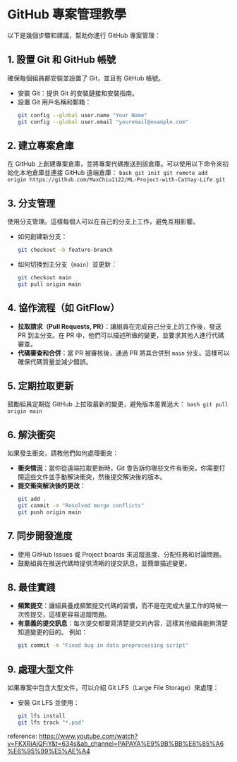 # GitHub 專案管理教學

以下是幾個步驟和建議，幫助你進行 GitHub 專案管理：

## 1. 設置 Git 和 GitHub 帳號
確保每個組員都安裝並設置了 Git，並且有 GitHub 帳號。
- 安裝 Git：提供 Git 的安裝鏈接和安裝指南。
- 設置 Git 用戶名稱和郵箱：
    ```bash
    git config --global user.name "Your Name"
    git config --global user.email "youremail@example.com"
    ```

## 2. 建立專案倉庫
在 GitHub 上創建專案倉庫，並將專案代碼推送到該倉庫。可以使用以下命令來初始化本地倉庫並連接 GitHub 遠端倉庫：
    ```bash
    git init
    git remote add origin https://github.com/MaxChiu1122/ML-Project-with-Cathay-Life.git
    ```

## 3. 分支管理
使用分支管理。這樣每個人可以在自己的分支上工作，避免互相影響。
- 如何創建新分支：
    ```bash
    git checkout -b feature-branch
    ```
- 如何切換到主分支（`main`）並更新：
    ```bash
    git checkout main
    git pull origin main
    ```

## 4. 協作流程（如 GitFlow）
- **拉取請求（Pull Requests, PR）**：讓組員在完成自己分支上的工作後，發送 PR 到主分支。在 PR 中，他們可以描述所做的變更，並要求其他人進行代碼審查。
- **代碼審查和合併**：當 PR 被審核後，通過 PR 將其合併到 `main` 分支。這樣可以確保代碼質量並減少錯誤。

## 5. 定期拉取更新
鼓勵組員定期從 GitHub 上拉取最新的變更，避免版本差異過大：
    ```bash
    git pull origin main
    ```

## 6. 解決衝突
如果發生衝突，請教他們如何處理衝突：
- **衝突情況**：當你從遠端拉取更新時，Git 會告訴你哪些文件有衝突。你需要打開這些文件並手動解決衝突，然後提交解決後的版本。
- **提交衝突解決後的更改**：
    ```bash
    git add .
    git commit -m "Resolved merge conflicts"
    git push origin main
    ```

## 7. 同步開發進度
- 使用 GitHub Issues 或 Project boards 來追蹤進度、分配任務和討論問題。
- 鼓勵組員在推送代碼時提供清晰的提交訊息，並簡單描述變更。

## 8. 最佳實踐
- **頻繁提交**：讓組員養成頻繁提交代碼的習慣，而不是在完成大量工作的時候一次性提交，這樣更容易追蹤問題。
- **有意義的提交訊息**：每次提交都要寫清楚提交的內容，這樣其他組員能夠清楚知道變更的目的。
    例如：
    ```bash
    git commit -m "Fixed bug in data preprocessing script"
    ```

## 9. 處理大型文件
如果專案中包含大型文件，可以介紹 Git LFS（Large File Storage）來處理：
- 安裝 Git LFS 並使用：
    ```bash
    git lfs install
    git lfs track "*.psd"
    ```

reference: https://www.youtube.com/watch?v=FKXRiAiQFiY&t=634s&ab_channel=PAPAYA%E9%9B%BB%E8%85%A6%E6%95%99%E5%AE%A4